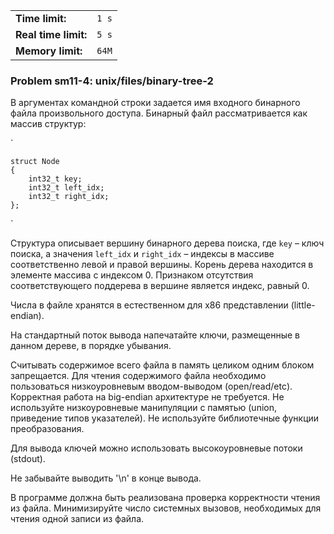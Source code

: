 |                      |       |
|----------------------|-------|
| **Time limit:**      | `1 s` |
| **Real time limit:** | `5 s` |
| **Memory limit:**    | `64M` |


### Problem sm11-4: unix/files/binary-tree-2

В аргументах командной строки задается имя входного бинарного файла произвольного доступа. Бинарный
файл рассматривается как массив структур:

`

    
    
    struct Node
    {
        int32_t key;
        int32_t left_idx;
        int32_t right_idx;
    };

`

Структура описывает вершину бинарного дерева поиска, где `key` – ключ поиска, а значения `left_idx`
и `right_idx` – индексы в массиве соответственно левой и правой вершины. Корень дерева находится в
элементе массива с индексом 0. Признаком отсутствия соответствующего поддерева в вершине является
индекс, равный 0.

Числа в файле хранятся в естественном для x86 представлении (little-endian).

На стандартный поток вывода напечатайте ключи, размещенные в данном дереве, в порядке убывания.

Считывать содержимое всего файла в память целиком одним блоком запрещается. Для чтения содержимого
файла необходимо пользоваться низкоуровневым вводом-выводом (open/read/etc). Корректная работа на
big-endian архитектуре не требуется. Не используйте низкоуровневые манипуляции с памятью (union,
приведение типов указателей). Не используйте библиотечные функции преобразования.

Для вывода ключей можно использовать высокоуровневые потоки (stdout).

Не забывайте выводить '\n' в конце вывода.

В программе должна быть реализована проверка корректности чтения из файла. Минимизируйте число
системных вызовов, необходимых для чтения одной записи из файла.

